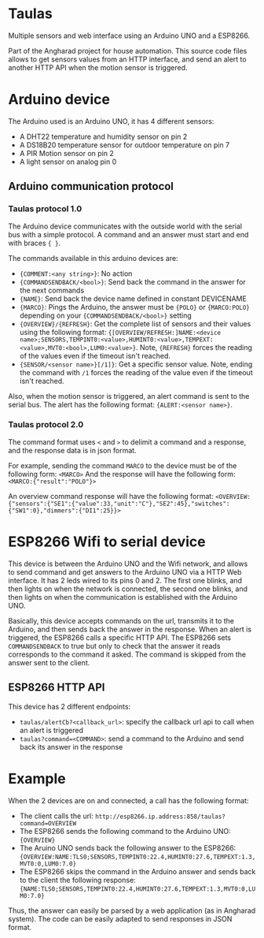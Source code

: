 Taulas
======

Multiple sensors and web interface using an Arduino UNO and a ESP8266.

Part of the Angharad project for house automation. This source code files allows to get sensors values from an HTTP interface, and send an alert to another HTTP API when the motion sensor is triggered.

# Arduino device

The Arduino used is an Arduino UNO, it has 4 different sensors:
- A DHT22 temperature and humidity sensor on pin 2
- A DS18B20 temperature sensor for outdoor temperature on pin 7
- A PIR Motion sensor on pin 2
- A light sensor on analog pin 0

## Arduino communication protocol

### Taulas protocol 1.0

The Arduino device communicates with the outside world with the serial bus with a simple protocol. A command and an answer must start and end with braces `{ }`.

The commands available in this arduino devices are:

- `{COMMENT:<any string>}`: No action
- `{COMMANDSENDBACK/<bool>}`: Send back the command in the answer for the next commands
- `{NAME}`: Send back the device name defined in constant DEVICENAME
- `{MARCO}`: Pings the Arduino, the answer must be `{POLO}` or `{MARCO:POLO}` depending on your `{COMMANDSENDBACK/<bool>}` setting
- `{OVERVIEW}/{REFRESH}`: Get the complete list of sensors and their values using the following format: `{[OVERVIEW/REFRESH:]NAME:<device name>;SENSORS,TEMPINT0:<value>,HUMINT0:<value>,TEMPEXT:<value>,MVT0:<bool>,LUM0:<value>}`. Note, `{REFRESH}` forces the reading of the values even if the timeout isn't reached.
- `{SENSOR/<sensor name>}[/1]}`: Get a specific sensor value. Note, ending the command with `/1` forces the reading of the value even if the timeout isn't reached.

Also, when the motion sensor is triggered, an alert command is sent to the serial bus. The alert has the following format: `{ALERT:<sensor name>}`.

### Taulas protocol 2.0

The command format uses `<` and `>` to delimit a command and a response, and the response data is in json format.

For example, sending the command `MARCO` to the device must be of the following form:
`<MARCO>`
And the response will have the following form:
`<MARCO:{"result":"POLO"}>`

An overview command response will have the following format:
`<OVERVIEW:{"sensors":{"SE1":{"value":33,"unit":"C"},"SE2":45},"switches":{"SW1":0},"dimmers":{"DI1":25}}>`

# ESP8266 Wifi to serial device

This device is between the Arduino UNO and the Wifi network, and allows to send command and get answers to the Arduino UNO via a HTTP Web interface. It has 2 leds wired to its pins 0 and 2. The first one blinks, and then lights on when the network is connected, the second one blinks, and then lights on when the communication is established with the Arduino UNO.

Basically, this device accepts commands on the url, transmits it to the Arduino, and then sends back the answer in the response. When an alert is triggered, the ESP8266 calls a specific HTTP API. The ESP8266 sets `COMMANDSENDBACK` to true but only to check that the answer it reads corresponds to the command it asked. The command is skipped from the answer sent to the client.

## ESP8266 HTTP API

This device has 2 different endpoints:
- `taulas/alertCb?<callback_url>`: specify the callback url api to call when an alert is triggered
- `taulas?command=<COMMAND>`: send a command to the Arduino and send back its answer in the response

# Example

When the 2 devices are on and connected, a call has the following format:

- The client calls the url: `http://esp8266.ip.address:858/taulas?command=OVERVIEW`
- The ESP8266 sends the following command to the Arduino UNO: `{OVERVIEW}`
- The Aruino UNO sends back the following answer to the ESP8266: `{OVERVIEW:NAME:TLS0;SENSORS,TEMPINT0:22.4,HUMINT0:27.6,TEMPEXT:1.3,MVT0:0,LUM0:7.0}`
- The ESP8266 skips the command in the Arduino answer and sends back to the client the following response: `{NAME:TLS0;SENSORS,TEMPINT0:22.4,HUMINT0:27.6,TEMPEXT:1.3,MVT0:0,LUM0:7.0}`

Thus, the answer can easily be parsed by a web application (as in Angharad system). The code can be easily adapted to send responses in JSON format.
